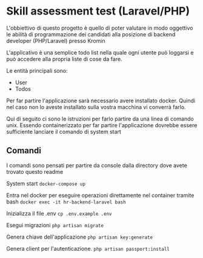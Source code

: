 # Skill assessment test (Laravel/PHP) 

L'obbiettivo di questo progetto è quello di poter valutare in modo oggettivo 
le abilità di programmazione dei candidati alla posizione di backend developer (PHP/Laravel) presso Kromin

L'applicativo è una semplice todo list nella quale ogni utente può loggarsi e può accedere alla propria liste di cose da fare.

Le entità principali sono:
- User
- Todos

Per far partire l'applicazione sarà necessario avere installato docker. 
Quindi nel caso non lo aveste installato sulla vostra macchina vi converrà farlo.

Qui di seguito ci sono le istruzioni per farlo partire da una linea di comando unix.
Essendo containerizzato per far partire l'applicazione dovrebbe essere sufficiente lanciare il comando di system start

## Comandi

I comandi sono pensati per partire da console dalla directory dove avete trovato questo readme

System start
`docker-compose up`

Entra nel docker per eseguire operazioni direttamente nel container tramite bash
`docker exec -it hr-backend-laravel bash`

Inizializza il file .env
`cp .env.example .env`

Esegui migrazioni
`php artisan migrate`

Genera chiave dell'applicazione
`php artisan key:generate`

Genera client per l'autenticazione.
`php artisan passport:install`
